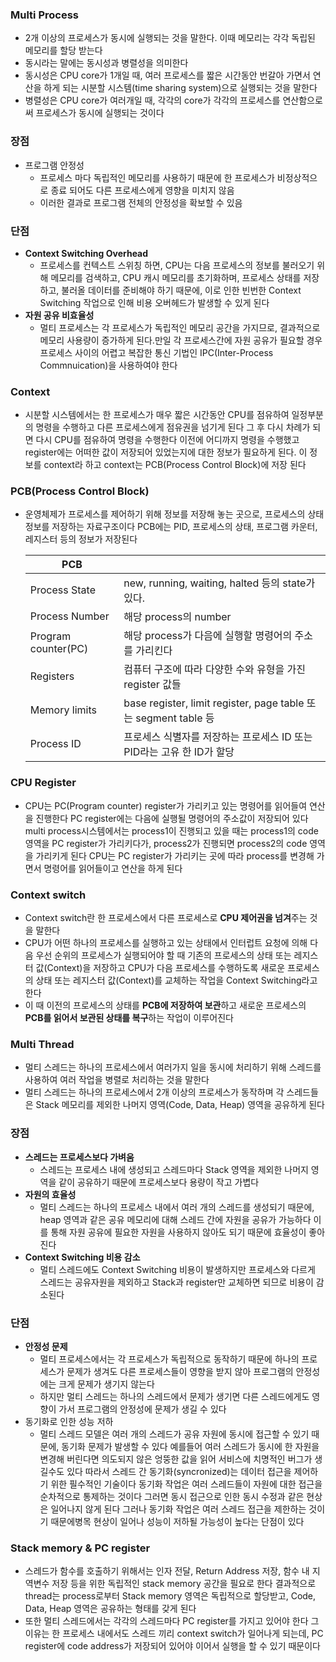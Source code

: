 ### Multi Process

- 2개 이상의 프로세스가 동시에 실행되는 것을 말한다. 이때 메모리는 각각 독립된 메모리를 할당 받는다
- 동시라는 말에는 동시성과 병렬성을 의미한다
- 동시성은 CPU core가 1개일 때, 여러 프로세스를 짧은 시간동안 번갈아 가면서 연산을 하게 되는 시분할 시스템(time sharing system)으로 실행되는 것을 말한다
- 병렬성은  CPU core가 여러개일 때, 각각의 core가 각각의 프로세스를 연산함으로써 프로세스가 동시에 실행되는 것이다

### 장점

- 프로그램 안정성
    - 프로세스 마다 독립적인 메모리를 사용하기 때문에 한 프로세스가 비정상적으로 종료 되어도 다른 프로세스에게 영향을 미치지 않음
    - 이러한 결과로 프로그램 전체의 안정성을 확보할 수 있음

### 단점

- ****Context Switching Overhead****
    - 프로세스를 컨텍스트 스위칭 하면, CPU는 다음 프로세스의 정보를 불러오기 위해 메모리를 검색하고, CPU 캐시 메모리를 초기화하며, 프로세스 상태를 저장하고, 불러올 데이터를 준비해야 하기 때문에, 이로 인한 빈번한 Context Switching 작업으로 인해 비용 오버헤드가 발생할 수 있게 된다
- ****자원 공유 비효율성****
    - 멀티 프로세스는 각 프로세스가 독립적인 메모리 공간을 가지므로, 결과적으로 메모리 사용량이 증가하게 된다.만일 각 프로세스간에 자원 공유가 필요할 경우 프로세스 사이의 어렵고 복잡한 통신 기법인 IPC(Inter-Process Commnuication)을 사용하여야 한다

### Context

- 시분할 시스템에서는 한 프로세스가 매우 짧은 시간동안 CPU를 점유하여 일정부분의 명령을 수행하고 다른 프로세스에게 점유권을 넘기게 된다 그 후 다시 차례가 되면 다시 CPU를 점유하여 명령을 수행한다 이전에 어디까지 명령을 수행했고 register에는 어떠한 값이 저장되어 있었는지에 대한 정보가 필요하게 된다. 이 정보를 context라 하고 context는 PCB(Process Control Block)에 저장 된다

### PCB(Process Control Block)

- 운영체제가 프로세스를 제어하기 위해 정보를 저장해 놓는 곳으로, 프로세스의 상태 정보를 저장하는 자료구조이다 PCB에는 PID, 프로세스의 상태, 프로그램 카운터, 레지스터 등의 정보가 저장된다
    
    
    | PCB |  |
    | --- | --- |
    | Process State | new, running, waiting, halted 등의 state가 있다. |
    | Process Number | 해당 process의 number |
    | Program counter(PC) | 해당 process가 다음에 실행할 명령어의 주소를 가리킨다 |
    | Registers | 컴퓨터 구조에 따라 다양한 수와 유형을 가진 register 값들 |
    | Memory limits | base register, limit register, page table 또는 segment table 등 |
    | Process ID | 프로세스 식별자를 저장하는 프로세스 ID 또는 PID라는 고유 한 ID가 할당 |

### CPU Register

- CPU는 PC(Program counter) register가 가리키고 있는 명령어를 읽어들여 연산을 진행한다 PC register에는 다음에 실행될 명령어의 주소값이 저장되어 있다 multi process시스템에서는 process1이 진행되고 있을 때는 process1의 code 영역을 PC register가 가리키다가, process2가 진행되면 process2의 code 영역을 가리키게 된다 CPU는 PC register가 가리키는 곳에 따라 process를 변경해 가면서 명령어를 읽어들이고 연산을 하게 된다

### Context switch

- Context switch란 한 프로세스에서 다른 프로세스로 **CPU 제어권을 넘겨**주는 것을 말한다
- CPU가 어떤 하나의 프로세스를 실행하고 있는 상태에서 인터럽트 요청에 의해 다음 우선 순위의 프로세스가 실행되어야 할 때 기존의 프로세스의 상태 또는 레지스터 값(Context)을 저장하고 CPU가 다음 프로세스를 수행하도록 새로운 프로세스의 상태 또는 레지스터 값(Context)를 교체하는 작업을 Context Switching라고 한다
- 이 때 이전의 프로세스의 상태를 **PCB에 저장하여 보관**하고 새로운 프로세스의 **PCB를 읽어서 보관된 상태를 복구**하는 작업이 이루어진다

### Multi Thread

- 멀티 스레드는 하나의 프로세스에서 여러가지 일을 동시에 처리하기 위해 스레드를 사용하여 여러 작업을 병렬로 처리하는 것을 말한다
- 멀티 스레드는 하나의 프로세스에서 2개 이상의 프로세스가 동작하며 각 스레드들은 Stack 메모리를 제외한 나머지 영역(Code, Data, Heap) 영역을 공유하게 된다

### 장점

- ****스레드는 프로세스보다 가벼움****
    - 스레드는 프로세스 내에 생성되고 스레드마다 Stack 영역을 제외한 나머지 영역을 같이 공유하기 때문에 프로세스보다 용량이 작고 가볍다
- ****자원의 효율성****
    - 멀티 스레드는 하나의 프로세스 내에서 여러 개의 스레드를 생성되기 때문에, heap 영역과 같은 공유 메모리에 대해 스레드 간에 자원을 공유가 가능하다 이를 통해 자원 공유에 필요한 자원을 사용하지 않아도 되기 때문에 효율성이 좋아진다
- ****Context Switching 비용 감소****
    - 멀티 스레드에도 Context Switching 비용이 발생하지만 프로세스와 다르게 스레드는 공유자원을 제외하고 Stack과 register만 교체하면 되므로 비용이 감소된다

### 단점

- ****안정성 문제****
    - 멀티 프로세스에서는 각 프로세스가 독립적으로 동작하기 때문에 하나의 프로세스가 문제가 생겨도 다른 프로세스들이 영향을 받지 않아 프로그램의 안정성에는 크게 문제가 생기지 않는다
    - 하지만 멀티 스레드는 하나의 스레드에서 문제가 생기면 다른 스레드에게도 영향이 가서 프로그램의 안정성에 문제가 생길 수 있다
- 동기화로 인한 성능 저하
    - 멀티 스레드 모델은 여러 개의 스레드가 공유 자원에 동시에 접근할 수 있기 때문에, 동기화 문제가 발생할 수 있다 예를들어 여러 스레드가 동시에 한 자원을 변경해 버린다면 의도되지 않은 엉뚱한 값을 읽어 서비스에 치명적인 버그가 생길수도 있다 따라서 스레드 간 동기화(syncronized)는 데이터 접근을 제어하기 위한 필수적인 기술이다 동기화 작업은 여러 스레드들이 자원에 대한 접근을 순차적으로 통제하는 것이다 그러면 동시 접근으로 인한 동시 수정과 같은 현상은 일어나지 않게 된다 그러나 동기화 작업은 여러 스레드 접근을 제한하는 것이기 때문에병목 현상이 일어나 성능이 저하될 가능성이 높다는 단점이 있다

### Stack memory &  PC register

- 스레드가 함수를 호출하기 위해서는 인자 전달, Return Address 저장, 함수 내 지역변수 저장 등을 위한 독립적인 stack memory 공간을 필요로 한다 결과적으로 thread는 process로부터 Stack memory 영역은 독립적으로 할당받고, Code, Data, Heap 영역은 공유하는 형태를 갖게 된다
- 또한 멀티 스레드에서는 각각의 스레드마다 PC register를 가지고 있어야 한다 그 이유는 한 프로세스 내에서도 스레드 끼리 context switch가 일어나게 되는데, PC register에 code address가 저장되어 있어야 이어서 실행을 할 수 있기 때문이다
